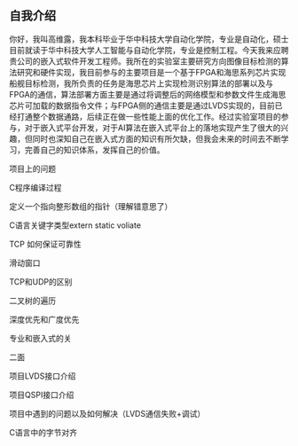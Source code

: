 ## 自我介绍

你好，我叫高维露，我本科毕业于华中科技大学自动化学院，专业是自动化，硕士目前就读于华中科技大学人工智能与自动化学院，专业是控制工程。今天我来应聘贵公司的嵌入式软件开发工程师。我所在的实验室主要研究方向图像目标检测的算法研究和硬件实现，我目前参与的主要项目是一个基于FPGA和海思系列芯片实现船舰目标检测，我所负责的任务是海思芯片上实现检测识别算法的部署以及与FPGA的通信，算法部署方面主要是通过将调整后的网络模型和参数文件生成海思芯片可加载的数据指令文件；与FPGA侧的通信主要是通过LVDS实现的，目前已经打通整个数据通路，后续正在做一些性能上面的优化工作。经过实验室项目的参与，对于嵌入式平台开发，对于AI算法在嵌入式平台上的落地实现产生了很大的兴趣，但同时也深知自己在嵌入式方面的知识有所欠缺，但我会未来的时间去不断学习，完善自己的知识体系，发挥自己的价值。

 项目上的问题

C程序编译过程

定义一个指向整形数组的指针（理解错意思了）

C语言关键字类型extern static voliate

TCP 如何保证可靠性

滑动窗口

TCP和UDP的区别

二叉树的遍历

深度优先和广度优先

专业和嵌入式的关



二面 

项目LVDS接口介绍

项目QSPI接口介绍

项目中遇到的问题以及如何解决（LVDS通信失败+调试）

C语言中的字节对齐

